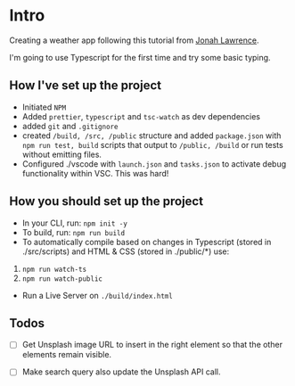 # Intro

Creating a weather app following this tutorial from [Jonah Lawrence](https://www.youtube.com/watch?v=WZNG8UomjSI).

I'm going to use Typescript for the first time and try some basic typing.

## How I've set up the project

-   Initiated `NPM`
-   Added `prettier`, `typescript` and `tsc-watch` as dev dependencies
-   added `git` and `.gitignore`
-   created `/build, /src, /public` structure and added `package.json` with `npm run test, build` scripts that output to `/public, /build` or run tests without emitting files.
-   Configured ./vscode with `launch.json` and `tasks.json` to activate debug functionality within VSC. This was hard!

## How you should set up the project

-   In your CLI, run: `npm init -y`
-   To build, run: `npm run build`
-   To automatically compile based on changes in Typescript (stored in ./src/scripts) and HTML & CSS (stored in ./public/\*) use:

1. `npm run watch-ts`
2. `npm run watch-public`

-   Run a Live Server on `./build/index.html`

## Todos

-   [ ] Get Unsplash image URL to insert in the right element so that the other elements remain visible.

-   [ ] Make search query also update the Unsplash API call.
